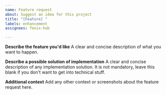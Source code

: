 ```yaml
---
name: Feature request
about: Suggest an idea for this project
title: "[Feature] "
labels: enhancement
assignees: fenix-hub

---
```


**Describe the feature you'd like**
A clear and concise description of what you want to happen.

**Describe a possible solution of implementation**
A clear and concise description of any implementation solution. It is not mandatory, leave this blank if you don't want to get into technical stuff.

**Additional context**
Add any other context or screenshots about the feature request here.
